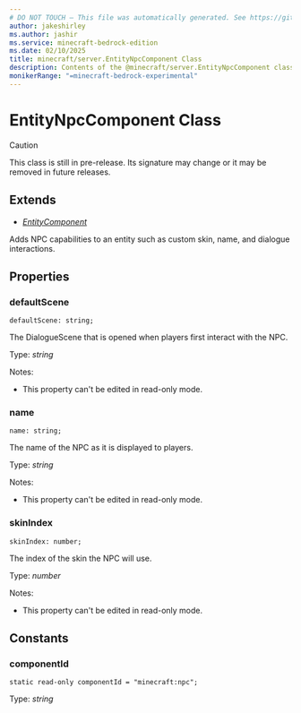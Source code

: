 ```yaml
---
# DO NOT TOUCH — This file was automatically generated. See https://github.com/mojang/minecraftapidocsgenerator to modify descriptions, examples, etc.
author: jakeshirley
ms.author: jashir
ms.service: minecraft-bedrock-edition
ms.date: 02/10/2025
title: minecraft/server.EntityNpcComponent Class
description: Contents of the @minecraft/server.EntityNpcComponent class.
monikerRange: "=minecraft-bedrock-experimental"
---
```

# EntityNpcComponent Class

> [!CAUTION]
> This class is still in pre-release.  Its signature may change or it may be removed in future releases.

## Extends
- [*EntityComponent*](EntityComponent.md)

Adds NPC capabilities to an entity such as custom skin, name, and dialogue interactions.

## Properties

### **defaultScene**
`defaultScene: string;`

The DialogueScene that is opened when players first interact with the NPC.

Type: *string*

Notes:
  - This property can't be edited in read-only mode.

### **name**
`name: string;`

The name of the NPC as it is displayed to players.

Type: *string*

Notes:
  - This property can't be edited in read-only mode.

### **skinIndex**
`skinIndex: number;`

The index of the skin the NPC will use.

Type: *number*

Notes:
  - This property can't be edited in read-only mode.

## Constants

### **componentId**
`static read-only componentId = "minecraft:npc";`

Type: *string*
